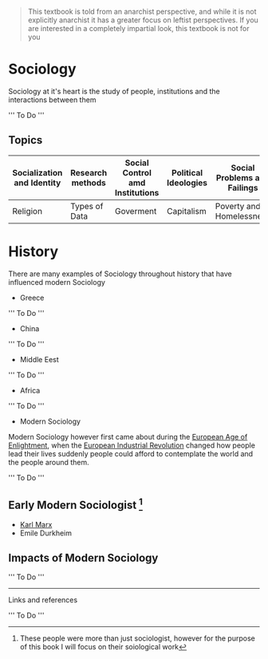 > This textbook is told from an anarchist perspective, and while it is not explicitly anarchist it has a greater focus on leftist perspectives. If you are interested in a completely impartial look, this textbook is not for you

# Sociology

Sociology at it's heart is the study of people, institutions and the interactions between them

''' To Do '''

## Topics

| Socialization and Identity | Research methods | Social Control amd Institutions | Political Ideologies | Social Problems and Failings   |
| -------------------------- | ---------------- | ------------------------------- | -------------------- | ------------------------------ |
| Religion                   | Types of Data    | Goverment                       | Capitalism           | Poverty and Homelessness       |



# History

There are many examples of Sociology throughout history that have influenced modern Sociology

* Greece

''' To Do '''

* China

''' To Do '''

* Middle Eest

''' To Do '''

* Africa

''' To Do '''

* Modern Sociology

Modern Sociology however first came about during the [European Age of Enlightment](../main/Events%20and%20History/European%20Enlightenment.md), when the [European Industrial Revolution](../main/Events%20and%20History/European%20Industrial%20Revolution.md) changed how people lead their lives
  suddenly people could afford to contemplate the world and the people around them. 

''' To Do '''



## Early Modern Sociologist [^1]

* [Karl Marx](../main/People%20and%20Groups/Karl%20Marx.md)
* Emile Durkheim



## Impacts of Modern Sociology

''' To Do '''



---

Links and references

''' To Do '''



[^1]: These people were more than just sociologist, however for the purpose of this book I will focus on their soiological work
